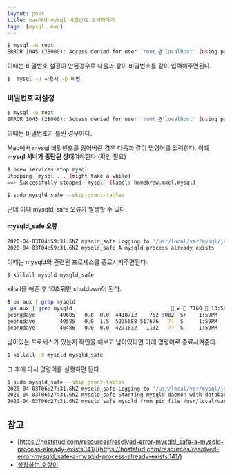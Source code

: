 ```yaml
---
layout: post
title: mac에서 mysql 비밀번호 초기화하기
tags: [mysql, mac]
---
```


```sh
$ mysql -u root
ERROR 1045 (28000): Access denied for user 'root'@'localhost' (using password: NO)
```
이때는 비밀번호 설정이 안된경우로 다음과 같이 비밀번호를 같이 입력해주면된다.

```sh
$  mysql -u 사용자 -p 비번
```

### 비밀번호 재설정

```sh
$ mysql -u root
ERROR 1045 (28000): Access denied for user 'root'@'localhost' (using password: YES)
```
이때는 비밀번호가 틀린 경우이다.

Mac에서 mysql 비밀번호를 잃어버린 경우 다음과 같이 명령어를 입력한다.
이떄 **mysql 서버가 중단된 상태**여야한다.(확인 필요)

```sh
$ brew services stop mysql                        
Stopping `mysql`... (might take a while)
==> Successfully stopped `mysql` (label: homebrew.mxcl.mysql)
```

```sh
$ sudo mysqld_safe --skip-grant-tables
```

근데 이때 mysqld_safe 오류가 발생할 수 있다.

#### mysqld_safe 오류

```sh
2020-04-03T04:59:31.6NZ mysqld_safe Logging to '/usr/local/var/mysql/jeongdahyeui-iMac.local.err'.
2020-04-03T04:59:31.6NZ mysqld_safe A mysqld process already exists
```

이때는 mysqld와 관련된 프로세스를 종료시켜주면된다.

```sh
$ killall mysqld mysqld_safe
```
killall을 해준 후 10초뒤면 shutdown이 된다. 

```sh
$ ps aux | grep mysqld
 ps aux | grep mysqld                                 ✔  7160  13:59:32
jeongdaye        40605   0.0  0.0  4418712    752 s002  S+    1:59PM   0:00.00 grep --color=auto --exclude-dir=.bzr --exclude-dir=CVS --exclude-dir=.git --exclude-dir=.hg --exclude-dir=.svn mysqld
jeongdaye        40585   0.0  1.5  5235688 517676   ??  S     1:59PM   0:04.52 /usr/local/opt/mysql/bin/mysqld --basedir=/usr/local/opt/mysql --datadir=/usr/local/var/mysql --plugin-dir=/usr/local/opt/mysql/lib/plugin --log-error=jeongdahyeui-iMac.local.err --pid-file=jeongdahyeui-iMac.local.pid
jeongdaye        40486   0.0  0.0  4271832   1132   ??  S     1:59PM   0:00.02 /bin/sh /usr/local/opt/mysql/bin/mysqld_safe --datadir=/usr/local/var/mysql
```

남아있는 프로세스가 있는지 확인을 해보고 남아있다면 아래 명령어로 종료시켜준다.

```sh
$ killall -9 mysqld mysqld_safe
```

그 후에 다시 명령어를 실행하면 된다.

```sh
$ sudo mysqld_safe --skip-grant-tables
2020-04-03T06:27:31.6NZ mysqld_safe Logging to '/usr/local/var/mysql/jeongdahyeui-iMac.local.err'.
2020-04-03T06:27:31.6NZ mysqld_safe Starting mysqld daemon with databases from /usr/local/var/mysql
2020-04-03T06:27:31.6NZ mysqld_safe mysqld from pid file /usr/local/var/mysql/jeongdahyeui-iMac.local.pid ended
```



## 참고

- [https://hoststud.com/resources/resolved-error-mysqld_safe-a-mysqld-process-already-exists.141/](https://hoststud.com/resources/resolved-error-mysqld_safe-a-mysqld-process-already-exists.141/)
- [성장하는 호랑이](https://babytiger.tistory.com/entry/mysql에-로그인이-안-될-경우)